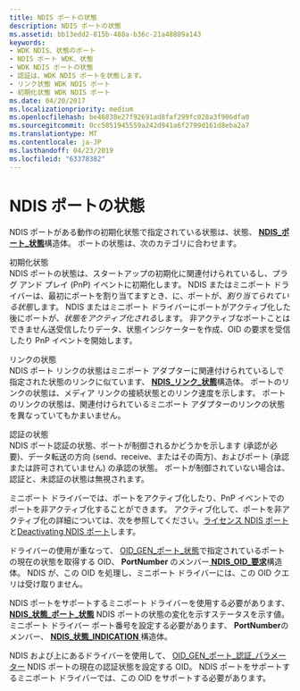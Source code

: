 ```yaml
---
title: NDIS ポートの状態
description: NDIS ポートの状態
ms.assetid: bb13edd2-815b-488a-b36c-21a48809a143
keywords:
- WDK NDIS、状態のポート
- NDIS ポート WDK、状態
- WDK NDIS ポートの状態
- 認証は、WDK NDIS ポートを状態します。
- リンク状態 WDK NDIS ポート
- 初期化状態 WDK NDIS ポート
ms.date: 04/20/2017
ms.localizationpriority: medium
ms.openlocfilehash: be46838e27f92691ad8faf299fc028a3f906dfa0
ms.sourcegitcommit: 0cc5051945559a242d941a6f2799d161d8eba2a7
ms.translationtype: MT
ms.contentlocale: ja-JP
ms.lasthandoff: 04/23/2019
ms.locfileid: "63378382"
---
```

# <a name="ndis-port-states"></a>NDIS ポートの状態





NDIS ポートがある動作の初期化状態で指定されている状態は、状態、 [ **NDIS\_ポート\_状態**](https://msdn.microsoft.com/library/windows/hardware/ff566800)構造体。 ポートの状態は、次のカテゴリに合わせます。

<a href="" id="initialization-states"></a>初期化状態  
NDIS ポートの状態は、スタートアップの初期化に関連付けられているし、プラグ アンド プレイ (PnP) イベントに初期化します。 NDIS またはミニポート ドライバーは、最初にポートを割り当てますとき、に、ポートが、*割り当てられている状態*します。 NDIS またはミニポート ドライバーにポートがアクティブ化した後にポートが、*状態をアクティブ化される*します。 非アクティブなポートことはできません送受信したりデータ、状態インジケーターを作成、OID の要求を受信したり PnP イベントを開始します。

<a href="" id="link-states"></a>リンクの状態  
NDIS ポート リンクの状態はミニポート アダプターに関連付けられているしで指定された状態のリンクに似ています、 [ **NDIS\_リンク\_状態**](https://msdn.microsoft.com/library/windows/hardware/hh205390)構造体。 ポートのリンクの状態は、メディア リンクの接続状態とのリンク速度を示します。 ポートのリンクの状態は、関連付けられているミニポート アダプターのリンクの状態を異なっていてもかまいません。

<a href="" id="authentication-states"></a>認証の状態  
NDIS ポート認証の状態、ポートが制御されるかどうかを示します (承認が必要)、データ転送の方向 (send、receive、またはその両方)、およびポート (承認または許可されていません) の承認の状態。 ポートが制御されていない場合は、認証と、未認証の状態は無視されます。

ミニポート ドライバーでは、ポートをアクティブ化したり、PnP イベントでのポートを非アクティブ化することができます。 アクティブ化して、ポートを非アクティブ化の詳細については、次を参照してください。[ライセンス NDIS ポート](activating-an-ndis-port.md)と[Deactivating NDIS ポート](deactivating-an-ndis-port.md)します。

ドライバーの使用が重なって、 [OID\_GEN\_ポート\_状態](https://msdn.microsoft.com/library/windows/hardware/ff569624)で指定されているポートの現在の状態を取得する OID、 **PortNumber** のメンバー[ **NDIS\_OID\_要求**](https://msdn.microsoft.com/library/windows/hardware/ff566710)構造体。 NDIS が、この OID を処理し、ミニポート ドライバーには、この OID クエリは受け取りません。

NDIS ポートをサポートするミニポート ドライバーを使用する必要があります、 [ **NDIS\_状態\_ポート\_状態**](https://msdn.microsoft.com/library/windows/hardware/ff567415) NDIS ポートの状態の変化を示すステータスを示す値。 ミニポート ドライバー ポート番号を設定する必要があります、 **PortNumber**のメンバー、 [ **NDIS\_状態\_INDICATION** ](https://msdn.microsoft.com/library/windows/hardware/ff567373)構造体。

NDIS および上にあるドライバーを使用して、 [OID\_GEN\_ポート\_認証\_パラメーター](https://msdn.microsoft.com/library/windows/hardware/ff569623) NDIS ポートの現在の認証状態を設定する OID。 NDIS ポートをサポートするミニポート ドライバーでは、この OID をサポートする必要があります。

 

 





